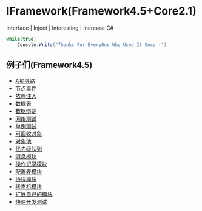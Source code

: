 # IFramework(Framework4.5+Core2.1)
Interface | Inject | Interesting | Increase  C#
``` csharp
while(true)
    Console.Write("Thanks For EveryOne Who Used It Once !")
```

## 例子们(Framework4.5)
* [A星寻路](https://github.com/OnClick9927/IFramework_CS/blob/master/Framework/Example/AstarTest.cs)
* [节点事件](https://github.com/OnClick9927/IFramework_CS/blob/master/Framework/Example/NodeActionTest.cs)
* [依赖注入](https://github.com/OnClick9927/IFramework_CS/blob/master/Framework/Example/InjectTest.cs)
* [数据表](https://github.com/OnClick9927/IFramework_CS/blob/master/Framework/Example/DataTableTest.cs)
* [数据绑定](https://github.com/OnClick9927/IFramework_CS/blob/master/Framework/Example/BindTest.cs)
* [网络测试](https://github.com/OnClick9927/IFramework_CS/blob/master/Framework/Example/NetTest.cs)
* [单例测试](https://github.com/OnClick9927/IFramework_CS/blob/master/Framework/Example/SingletonTest.cs)
* [可回收对象](https://github.com/OnClick9927/IFramework_CS/blob/master/Framework/Example/RecyclableObjectTest.cs)
* [对象池](https://github.com/OnClick9927/IFramework_CS/blob/master/Framework/Example/PoolTest.cs)
* [优先级队列](https://github.com/OnClick9927/IFramework_CS/blob/master/Framework/Example/PriorityQueueTest.cs)
* [消息模块](https://github.com/OnClick9927/IFramework_CS/blob/master/Framework/Example/MessageExample.cs)
* [操作记录模块](https://github.com/OnClick9927/IFramework_CS/blob/master/Framework/Example/RecorderTest.cs)
* [配置表模块](https://github.com/OnClick9927/IFramework_CS/blob/master/Framework/Example/ConfigTest.cs)
* [协程模块](https://github.com/OnClick9927/IFramework_CS/blob/master/Framework/Example/CoroutineTest.cs)
* [状态机模块](https://github.com/OnClick9927/IFramework_CS/blob/master/Framework/Example/FsmTest.cs)
* [扩展自己的模块](https://github.com/OnClick9927/IFramework_CS/blob/master/Framework/Example/MouduleTest.cs)
* [快速开发测试](https://github.com/OnClick9927/IFramework_CS/blob/master/Framework/Example/FastTest.cs)




